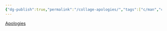 ```yaml
---
{"dg-publish":true,"permalink":"/collage-apologies/","tags":["c/man","c/abstract","c/woman","c/shadow","c/red","c/black","c/SG"],"created":"2024-01-02T16:16:51.997-05:00","updated":"2024-01-04T16:03:03.431-05:00"}
---
```



[Apologies](https://www.instagram.com/p/CAykkZqh7LI/)
